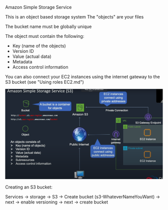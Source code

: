 Amazon Simple Storage Service

This is an object based storage system
The "objects" are your files

The bucket name must be globally unique

The object must contain the following:

- Key (name of the objects)
- Version ID
- Value (actual data) 
- Metadata
- Access control information

You can also connect your EC2 instances using the internet gateway to the S3 bucket (see "Using roles EC2.md")

![](../Images/S3BucketDiagram.PNG)

Creating an S3 bucket:

Services -> storage -> S3 -> Create bucket (s3-WhateverNameYouWant) -> next -> enable versioning -> next -> create bucket
